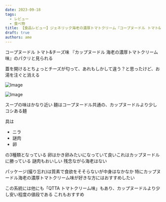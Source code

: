 ```yaml
---
date: 2023-09-18
tags:
  - レビュー
  - 食べ物
title: 【食品レビュー】ジェネリック海老の濃厚トマトクリーム『コープヌードル トマト&チーズ味』の味
draft: true
authors: ame
---
```


コープヌードル トマト&チーズ味
『カップヌードル 海老の濃厚トマトクリーム味』のパクリと見られる
<!-- truncate -->
蓋を開けるとちょっとチーズが匂って、あれもしかして違う？と思ったけど、お湯を注ぐと消える

![Image](https://ca23c948e53b692185a3abd2b3ab9363.ipfs.4everland.link/ipfs/bafybeibheyyq6htcqk5nj5m45oop6ppu7nsasz6vj422lj7x7kcbbalqle?filename=IMG_20230714_141843492.jpg)

![Image](https://ca23c948e53b692185a3abd2b3ab9363.ipfs.4everland.link/ipfs/bafybeid4jgetj7apbztxph4yawp4jy6lh6v6xzopgnvwsmzjlzsr5isqk4?filename=IMG_20230714_142319160.jpg)

スープの味はかなり近い
麺はコープヌードル共通の、カップヌードルより少しコシある麺

具は

- ニラ
- 謎肉
- 卵

の3種類となっている
卵はかき卵みたいになっていて良いこれはカップヌードルに勝っている
謎肉もおいしい
残念ながら海老はない

パッケージ(撮り忘れ)は質素で食欲をそそらないが中身はなかなか
特にカップヌードル海老の濃厚トマトクリーム味が好きな方にはおすすめしたい

この系統には他にも「QTTA トマトクリーム味」もあり、カップヌードルより少し安い程度の値段である
これもおすすめ
